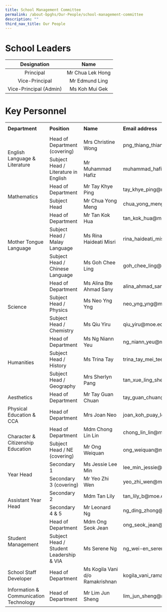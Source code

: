 ```yaml
---
title: School Management Committee
permalink: /about-bpghs/Our-People/school-management-committee
description: ""
third_nav_title: Our People
---
```

# School Leaders



| Designation | Name |
|:---:|:---:|
| Principal | Mr Chua Lek Hong |
| Vice-Principal | Mr Edmund Ling |
| Vice-Principal (Admin) | Ms Koh Mui Gek |




# Key Personnel




<table border="0" width="1087" cellspacing="0" cellpadding="0">
<tbody>
<tr>
	<td width="271" height="40"><strong>Department</strong></td>
<td width="285"><strong>Position</strong></td>
<td width="203"><strong>Name</strong></td>
<td width="328"><strong>Email address</strong></td>
</tr>
<tr>
<td rowspan="2" width="271" height="46">English Language &amp; Literature</td>
<td width="285">Head of Department (covering)</td>
<td width="203">Mrs Christine Wong</td>
<td width="328">png_thiang_thiang_christine@moe.edu.sg</td>
</tr>
<tr>
<td width="285" height="23">Subject Head / Literature in English</td>
<td width="203">Mr Muhammad Hafiz</td>
<td width="328">muhammad_hafiz_hanafia@moe.edu.sg</td>
</tr>
<tr>
<td rowspan="2" width="271" height="46">Mathematics</td>
<td width="285">Head of Department</td>
<td width="203">Mr Tay Khye Ping</td>
<td width="328">tay_khye_ping@moe.edu.sg</td>
</tr>
<tr>
<td width="285" height="23">Subject Head</td>
<td width="203">Mr Chua Yong Meng</td>
<td width="328">chua_yong_meng@moe.edu.sg</td>
</tr>
<tr>
<td rowspan="3" width="271" height="69">Mother Tongue Language</td>
<td width="285">Head of Department</td>
<td width="203">Mr Tan Kok Hua</td>
<td width="328">tan_kok_hua@moe.edu.sg</td>
</tr>
<tr>
<td width="285" height="23">Subject Head / Malay Language</td>
<td width="203">Ms Rina Haideati Misri</td>
<td width="328">rina_haideati_misri@moe.edu.sg</td>
</tr>
<tr>
<td width="285" height="23">Subject Head / Chinese Language</td>
<td width="203">Ms Goh Chee Ling</td>
<td width="328">goh_chee_ling@moe.edu.sg</td>
</tr>
<tr>
<td rowspan="3" width="271" height="69">Science</td>
<td width="285">Head of Department</td>
<td width="203">Ms Alina Bte Ahmad Sany</td>
<td width="328">alina_ahmad_sany@moe.edu.sg</td>
</tr>
<tr>
<td width="285" height="23">Subject Head / Physics</td>
<td width="203">Ms Neo Yng Yng</td>
<td width="328">neo_yng_yng@moe.edu.sg</td>
</tr>
<tr>
<td width="285" height="23">Subject Head / Chemistry</td>
<td width="203">Ms Qiu Yiru</td>
<td width="328">qiu_yiru@moe.edu.sg</td>
</tr>
<tr>
<td rowspan="3" width="271" height="69">Humanities</td>
<td width="285">Head of Department</td>
<td width="203">Ms Ng Niann Yeu</td>
<td width="328">ng_niann_yeu@moe.edu.sg</td>
</tr>
<tr>
<td width="285" height="23">Subject Head / History</td>
<td width="203">Ms Trina Tay</td>
<td width="328">trina_tay_mei_tee@moe.edu.sg</td>
</tr>
<tr>
<td width="285" height="23">Subject Head / Geography</td>
<td width="203">Mrs Sherlyn Pang</td>
<td width="328">tan_xue_ling_sherlyn@moe.edu.sg</td>
</tr>
<tr>
<td width="271" height="23">Aesthetics</td>
<td width="285">Head of Department</td>
<td width="203">Mr Tay Guan Chuan</td>
<td width="328">tay_guan_chuan@moe.edu.sg</td>
</tr>
<tr>
<td width="271" height="23">Physical Education &amp; CCA</td>
<td width="285">Head of Department</td>
<td width="203">Mrs Joan Neo</td>
<td width="328">joan_koh_puay_leng@moe.edu.sg</td>
</tr>
<tr>
<td rowspan="2" width="271" height="46">Character &amp; Citizenship Education</td>
<td width="285">Head of Department</td>
<td width="203">Mdm Chong Lin Lin</td>
<td width="328">chong_lin_lin@moe.edu.sg</td>
</tr>
<tr>
<td width="285" height="23">Subject Head / NE (covering)</td>
<td width="203">Mr Ong Weiquan</td>
<td width="328">ong_weiquan@moe.edu.sg</td>
</tr>
<tr>
<td rowspan="2" width="271" height="46">Year Head</td>
<td width="285">Secondary 1</td>
<td width="203">Ms Jessie Lee Min</td>
<td width="328">lee_min_jessie@moe.edu.sg</td>
</tr>
<tr>
<td width="285" height="23">Secondary 3 (covering)</td>
<td width="203">Mr Yeo Zhi Wen</td>
<td width="328">yeo_zhi_wen@moe.edu.sg</td>
</tr>
<tr>
<td rowspan="2" width="271" height="46">Assistant Year Head</td>
<td width="285">Secondary 2</td>
<td width="203">Mdm Tan Lily</td>
<td width="328">tan_lily_b@moe.edu.sg</td>
</tr>
<tr>
<td width="285" height="23">Secondary 4 &amp; 5</td>
<td width="203">Mr Leonard Ng</td>
<td width="328">ng_ding_zhong@moe.edu.sg</td>
</tr>
<tr>
<td rowspan="2" width="271" height="68">Student Management</td>
<td width="285">Head of Department</td>
<td width="203">Mdm Ong Seok Jean</td>
<td width="328">ong_seok_jean@moe.edu.sg</td>
</tr>
<tr>
<td width="285" height="45">Subject Head / Student Leadership &amp; VIA</td>
<td width="203">Ms Serene Ng</td>
<td width="328">ng_wei-en_serene@moe.edu.sg</td>
</tr>
<tr>
<td width="271" height="45">School Staff Developer&nbsp;</td>
<td width="285">Head of Department&nbsp;</td>
<td width="203">Ms Kogila Vani d/o Ramakrishnan&nbsp;</td>
<td width="328">kogila_vani_ramakrishnan@moe.edu.sg&nbsp;</td>
</tr>
<tr>
<td width="271" height="45">Information &amp; Communication Technology</td>
<td width="285">Head of Department</td>
<td width="203">Mr Lim Jun Sheng</td>
<td width="328">lim_jun_sheng@moe.edu.sg</td>
</tr>
</tbody>
</table>